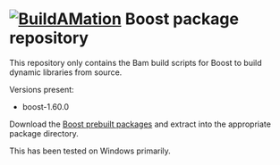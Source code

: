 # [![BuildAMation](http://buildamation.com/BAM-small.png)](https://github.com/markfinal/BuildAMation) Boost package repository

This repository only contains the Bam build scripts for Boost to build dynamic libraries from source.

Versions present:

* boost-1.60.0

Download the [Boost prebuilt packages](http://www.boost.org/users/download/) and extract into the appropriate package directory.

This has been tested on Windows primarily.
